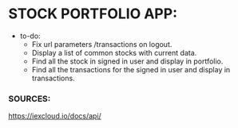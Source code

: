 # STOCK PORTFOLIO APP:

- to-do:
  - Fix url parameters /transactions on logout.
  - Display a list of common stocks with current data. 
  - Find all the stock in signed in user and display in portfolio. 
  - Find all the transactions for the signed in user and display in transactions. 

### SOURCES:
https://iexcloud.io/docs/api/